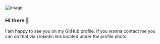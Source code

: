 ![image](https://user-images.githubusercontent.com/70027976/207303112-be40b5dd-49e2-46c7-b99a-0e7adaf8dbdc.png)

### Hi there 👋

I'am happy to see you on my GitHub profile. If you wanna contact me you can do that via Linkedin link located under the profile photo



